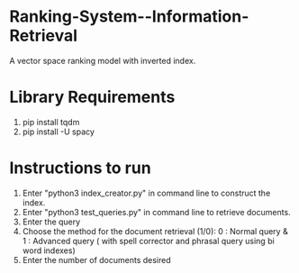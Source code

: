 # Ranking-System--Information-Retrieval
A vector space ranking model with inverted index.

# Library Requirements
1. pip install tqdm
2. pip install -U spacy

# Instructions to run
1. Enter "python3 index_creator.py" in command line to construct the index.
2. Enter "python3 test_queries.py" in command line to retrieve documents.
3. Enter the query
4. Choose the method for the document retrieval (1/0):    0 :  Normal query   &     1 :  Advanced query ( with spell corrector and phrasal query using bi word indexes)
5. Enter the number of documents desired


